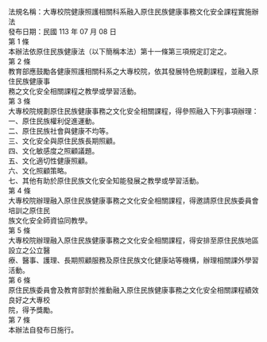 法規名稱：大專校院健康照護相關科系融入原住民族健康事務文化安全課程實施辦法  
發布日期：民國 113 年 07 月 08 日  
第 1 條  
本辦法依原住民族健康法（以下簡稱本法）第十一條第三項規定訂定之。  
第 2 條  
教育部應鼓勵各健康照護相關科系之大專校院，依其發展特色規劃課程，並融入原住民族健康事  
務之文化安全相關課程之教學或學習活動。  
第 3 條  
大專校院規劃原住民族健康事務之文化安全相關課程，得參照融入下列事項辦理：  
一、原住民族權利促進運動。  
二、原住民族社會與健康不均等。  
三、文化安全與原住民族長期照顧。  
四、文化敏感度之照顧議題。  
五、文化適切性健康照顧。  
六、文化照顧策略。  
七、其他有助於原住民族文化安全知能發展之教學或學習活動。  
第 4 條  
大專校院辦理融入原住民族健康事務之文化安全相關課程，得邀請原住民族委員會培訓之原住民  
族文化安全師資協同教學。  
第 5 條  
大專校院辦理融入原住民族健康事務之文化安全相關課程，得安排至原住民族地區設立之公立醫  
療、醫事、護理、長期照顧服務及原住民族文化健康站等機構，辦理相關課外學習活動。  
第 6 條  
原住民族委員會及教育部對於推動融入原住民族健康事務之文化安全相關課程績效良好之大專校  
院，得予獎勵。  
第 7 條  
本辦法自發布日施行。  


